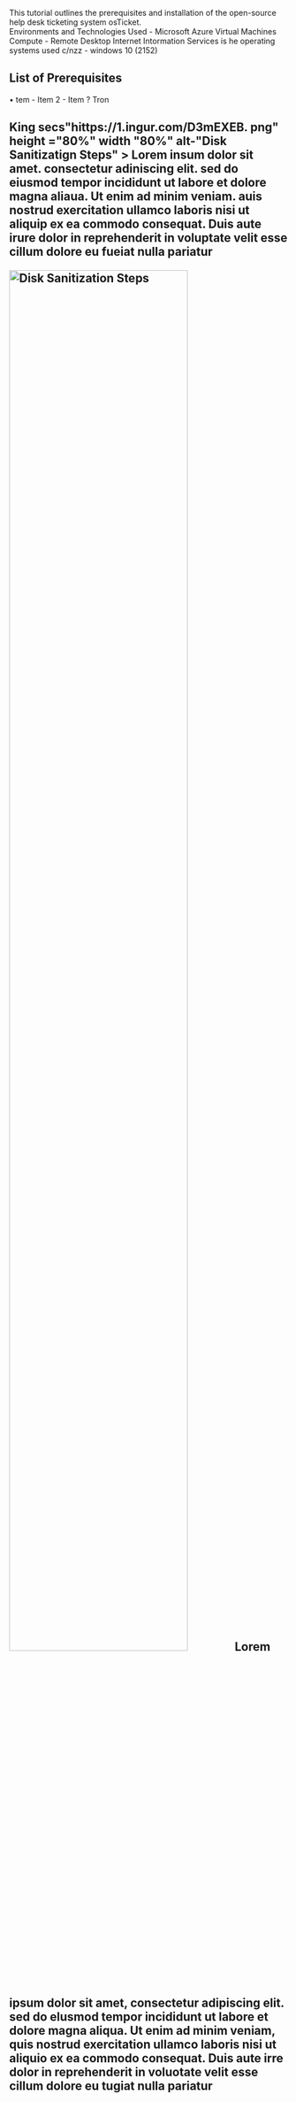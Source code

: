 <p align="center")
<img src= https://i.imgur.com/CIzi7Xs.png" alt="osTicket logo"/> </p>
<hivosTicket - Prerequisites and Installation</hi>
This tutorial outlines the prerequisites and installation of the open-source help desk ticketing system osTicket.<br /
chevideo lemonstrations n
### YouTube: How To Install osTicket with Prerequisites]httos://www.voutube.com
<h2>Environments and Technologies Used</h2>
- Microsoft Azure Virtual Machines Compute
- Remote Desktop
Internet Intormation Services is
he operating systems used c/nzz
- windows 10</b> (2152)
<h2>List of Prerequisites</h2>
• tem
- Item 2
- Item ?
Tron
<h2 Installation Steps</h2>
<p>
King secs"hittps://1.ingur.com/D3mEXEB. png" height ="80%" width "80%" alt-"Disk Sanitizatign Steps" > Lorem insum dolor sit amet. consectetur adiniscing elit. sed do eiusmod tempor incididunt ut labore et dolore magna aliaua. Ut enim ad minim veniam. auis nostrud exercitation ullamco laboris nisi ut aliquip ex ea commodo consequat. Duis aute irure dolor in reprehenderit in voluptate velit esse cillum dolore eu fueiat nulla pariatur
<p>
<p>
<img sre="https://i.imgur.com/DJmEXEB.png" height="80%" width="80%" alt="Disk Sanitization Steps"/›
§ Oz Lorem ipsum dolor sit amet, consectetur adipiscing elit, sed do eiusmod tempor incididunt ut labore et dolore magna aliqua. Ut enim ad minim veniam, quis nostrud exercitation
ullamco laboris nisi ut aliquip ex ea commodo conseguat. Duis aute irure dolor in reprehenderit in voluptate velit esse cillum dolore eu fugiat nulla pariatur
<br Is
<img src="https://i.imgur.com/DJmEXEB.png" height="80%" width="80%" alt="Disk Sanitization Steps" /›
</D>
Lorem ipsum dolor sit amet, consectetur adipiscing elit.
sed do elusmod tempor incididunt ut labore et dolore magna aliqua. Ut enim ad minim veniam, quis nostrud exercitation
ullamco laboris nisi ut aliquio ex ea commodo consequat. Duis aute irre dolor in reprehenderit in voluotate velit esse cillum dolore eu tugiat nulla pariatur
